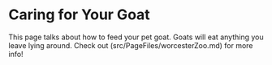 # Caring for Your Goat

This page talks about how to feed your pet goat.
Goats will eat anything you leave lying around.
Check out (src/PageFiles/worcesterZoo.md) for more info!